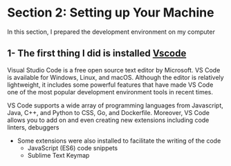 # Section 2: Setting up Your Machine

In this section, I prepared the development environment on my computer

## 1- The first thing I did is installed [Vscode](https://code.visualstudio.com/)

Visual Studio Code is a free open source text editor by Microsoft. VS Code is available for Windows, Linux, and macOS. Although the editor is relatively lightweight, it includes some powerful features that have made VS Code one of the most popular development environment tools in recent times.

VS Code supports a wide array of programming languages from Javascript, Java, C++, and Python to CSS, Go, and Dockerfile. Moreover, VS Code allows you to add on and even creating new extensions including code linters, debuggers

- Some extensions were also installed to facilitate the writing of the code
    - JavaScript (ES6) code snippets
    - Sublime Text Keymap
